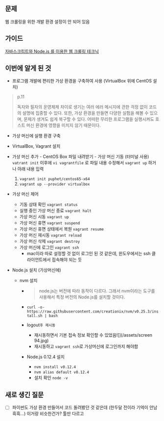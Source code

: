 ## 문제

웹 크롤링을 위한 개발 환경 설정이 안 되어 있음

## 가이드

[자바스크립트와 Node.js 를 이용한 웹 크롤링 테크닉](http://www.aladin.co.kr/shop/wproduct.aspx?ItemId=99209938)

## 이번에 알게 된 것

* 프로그램 개발에 편리한 가상 환경을 구축하여 사용 \(VirtualBox 위에  CentOS 설치\)

> p.11
>
> 독자와 필자의 운영체제 차이로 생기는 여러 에러 메시지에 관한 걱정 없이 코드의 설명에 집중할 수 있다. 또한, 가상 환경을 만들면 다양한 실험을 해볼 수 있으며, 문제가 생겨도 쉽게 복구할 수 있다. 어떠한 무리한 프로그램을 실행시켜도 호스트 머신 환경에 영향을 미치지 않기 때문이다.

* 가상 머신에 실행 환경 구축

* VirtualBox, Vagrant 설치

* 가상 머신 추가 - CentOS Box 파일 내려받기 - 가상 머신 기동 \(터미널 사용\)  
  `vatrant init` 이후에 `vi vagrantfile` 로 파일 내용 수정해서 `vagrant up` 하거나 아래 내용 입력

  1. `vagrant init puphet/centos65-x64`
  2. `vagrant up --provider virtualbox`

* 가상 머신 제어

  * 기동 상태 확인 `vagrant status`
  * 실행 중인 가상 머신 종료 `vagrant halt`
  * 가상 머신 시동 `vagrant up`
  * 가상 머신 휴면 `vagrant suspend`
  * 가상 머신 휴면 상태에서 복원 `vagrant resume`
  * 가상 머신 재시동 `vagrant reload`
  * 가상 머신 삭제 `vagrant destroy`
  * 가상 머신에 로그인 `vagrant ssh`
    * mac이라 따로 설정할 것 없이 로그인 된 것 같은데, 윈도우에서는  ssh 클라이언트에서 접속해야 되는 듯

* Node.js 설치 \(가상머신에\)

  * nvm 설치

    * > node.js는 버전에 따라 동작이 다르다. 그래서 nvm이라는 도구를 사용해서 특정 버전의 Node.js를 설치할 것이다.
    * `curl -o- https://raw.githubusercontent.com/creationix/nvm/v0.25.3/install.sh | bash`

    * logout`후 재시동`

      * 재시동하면서 기본 접속 정보 확인할 수 있었음![](/assets/screen 94.jpg)
      * 재시동하고 `vagrant ssh`로 가상머신에 로그인까지 해야함

    * Node.js 0.12.4 설치
      * `nvm install v0.12.4 `
      * `nvm alias default v0.12.4`
      * 설치 확인 `node -v`

## 새로 생긴 질문

* [ ] 파이썬도 가상 환경 만들어서 코드 돌려봤던 것 같은데 \(한두달 전이라 기억이 안남 흑흑...\) 이거랑 비슷한건가? 툴만 다르고



